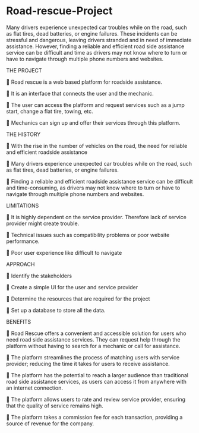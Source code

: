 # Road-rescue-Project

Many drivers experience unexpected car troubles while on the road, such as flat tires, dead batteries, or engine failures. These incidents can be stressful and dangerous, leaving drivers stranded and in need of immediate assistance. However, finding a reliable and efficient road side assistance service can be difficult and time as drivers may not know where to turn or have to navigate through multiple phone numbers and websites.

THE PROJECT

 Road rescue is a web based platform for roadside assistance.

 It is an interface that connects the user and the mechanic.

 The user can access the platform and request services such as a jump start, change a flat tire, towing, etc.

 Mechanics can sign up and offer their services through this platform.

THE HISTORY

 With the rise in the number of vehicles on the road, the need for reliable and efficient roadside assistance

 Many drivers experience unexpected car troubles while on the road, such as flat tires, dead batteries, or engine failures.

 Finding a reliable and efficient roadside assistance service can be difficult and time-consuming, as drivers may not know where to turn or have to navigate through multiple phone numbers and websites.

LIMITATIONS

 It is highly dependent on the service provider. Therefore lack of service provider might create trouble.

 Technical issues such as compatibility problems or poor website performance.

 Poor user experience like difficult to navigate

APPROACH

 Identify the stakeholders

 Create a simple UI for the user and service provider

 Determine the resources that are required for the project

 Set up a database to store all the data.

BENEFITS

 Road Rescue offers a convenient and accessible solution for users who need road side assistance services. They can request help through the platform without having to search for a mechanic or call for assistance.

 The platform streamlines the process of matching users with service provider; reducing the time it takes for users to receive assistance.

 The platform has the potential to reach a larger audience than traditional road side assistance services, as users can access it from anywhere with an internet connection.

 The platform allows users to rate and review service provider, ensuring that the quality of service remains high.

 The platform takes a commission fee for each transaction, providing a source of revenue for the company.
